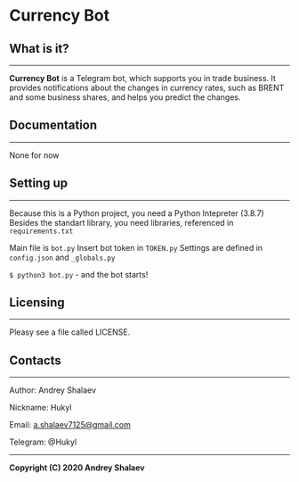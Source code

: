 # Currency Bot


## What is it?
----------------------------------------
**Currency Bot** is a Telegram bot, which supports you in trade business. It provides notifications about the 
changes in currency rates, such as BRENT and some business shares, and helps you predict the changes.




## Documentation
----------------------------------------
None for now




## Setting up
----------------------------------------
Because this is a Python project, you need a Python Intepreter (3.8.7)
Besides the standart library, you need libraries, referenced in `requirements.txt`

Main file is `bot.py`
Insert bot token in `TOKEN.py`
Settings are defined in `config.json` and `_globals.py`

`$ python3 bot.py` - and the bot starts!




## Licensing
----------------------------------------
Pleasу see a file called LICENSE.




## Contacts
----------------------------------------
Author: Andrey Shalaev

Nickname: Hukyl

Email: a.shalaev7125@gmail.com

Telegram: @Hukyl





----------------------------------------
**Copyright (C) 2020 Andrey Shalaev**
